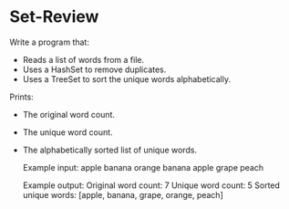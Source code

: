 # Set-Review
Write a program that:

* Reads a list of words from a file.
* Uses a HashSet to remove duplicates.
* Uses a TreeSet to sort the unique words alphabetically.

Prints:
* The original word count.
* The unique word count.
* The alphabetically sorted list of unique words.

  Example input: apple banana orange banana apple grape peach

  Example output:
  Original word count: 7
  Unique word count: 5
  Sorted unique words: [apple, banana, grape, orange, peach]

